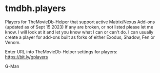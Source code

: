 # tmdbh.players

Players for TheMovieDb-Helper that support active Matrix/Nexus Add-ons (updated as of Sept 15 2023) 
If any are broken, or not listed please let me know. I will look at it and let you know what I can or can't do. 
I can usually create a player for add-ons built as forks of either Exodus, Shadow, Fen or Venom.

Enter URL into TheMovieDb-Helper settings for players: https://bit.ly/gplayers

G-Man